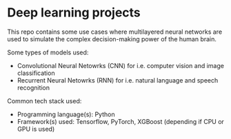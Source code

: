 # Deep learning projects

This repo contains some use cases where multilayered neural networks are used to simulate the complex decision-making power of the human brain.

Some types of models used:
* Convolutional Neural Netowrks (CNN) for i.e. computer vision and image classification
* Recurrent Neural Netowrks (RNN) for i.e. natural language and speech recognition

Common tech stack used:
* Programming language(s): Python
* Framework(s) used: Tensorflow, PyTorch, XGBoost (depending if CPU or GPU is used)
